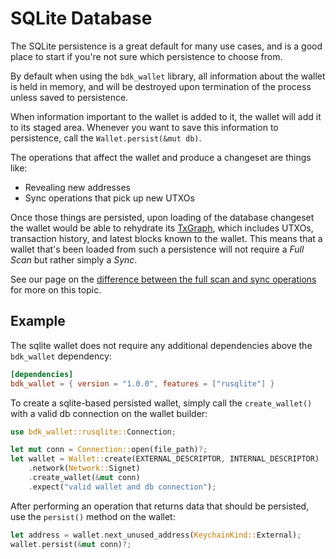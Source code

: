 # SQLite Database

The SQLite persistence is a great default for many use cases, and is a good place to start if you're not sure which persistence to choose from.

By default when using the `bdk_wallet` library, all information about the wallet is held in memory, and will be destroyed upon termination of the process unless saved to persistence. 

When information important to the wallet is added to it, the wallet will add it to its staged area. Whenever you want to save this information to persistence, call the `Wallet.persist(&mut db)`.

The operations that affect the wallet and produce a changeset are things like:

- Revealing new addresses
- Sync operations that pick up new UTXOs

Once those things are persisted, upon loading of the database changeset the wallet would be able to rehydrate its [TxGraph](), which includes UTXOs, transaction history, and latest blocks known to the wallet. This means that a wallet that's been loaded from such a persistence will not require a _Full Scan_ but rather simply a _Sync_.

See our page on the [difference between the full scan and sync operations](../syncing/full-scan-vs-sync.md) for more on this topic.

## Example

The sqlite wallet does not require any additional dependencies above the `bdk_wallet` dependency:

```toml
[dependencies]
bdk_wallet = { version = "1.0.0", features = ["rusqlite"] }
```

To create a sqlite-based persisted wallet, simply call the `create_wallet()` with a valid db connection on the wallet builder:

```rust
use bdk_wallet::rusqlite::Connection;

let mut conn = Connection::open(file_path)?;
let wallet = Wallet::create(EXTERNAL_DESCRIPTOR, INTERNAL_DESCRIPTOR)
    .network(Network::Signet)
    .create_wallet(&mut conn)
    .expect("valid wallet and db connection");
```

After performing an operation that returns data that should be persisted, use the `persist()` method on the wallet:

```rust
let address = wallet.next_unused_address(KeychainKind::External);
wallet.persist(&mut conn)?;
```

<br>
